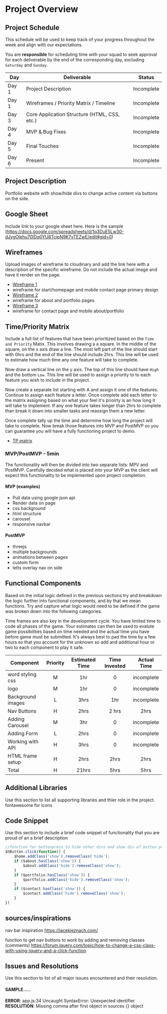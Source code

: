 # Project Overview

## Project Schedule

This schedule will be used to keep track of your progress throughout the week and align with our expectations.  

You are **responsible** for scheduling time with your squad to seek approval for each deliverable by the end of the corresponding day, excluding `Saturday` and `Sunday`.

|  Day | Deliverable | Status
|---|---| ---|
|Day 1| Project Description | Incomplete
|Day 1| Wireframes / Priority Matrix / Timeline | Incomplete
|Day 3| Core Application Structure (HTML, CSS, etc.) | Incomplete
|Day 4| MVP & Bug Fixes | Incomplete
|Day 5| Final Touches | Incomplete
|Day 6| Present | Incomplete


## Project Description

Portfolio website with show/hide divs to change active content via buttons on the side.

## Google Sheet

Include link to your google sheet here.  Here is the sample (https://docs.google.com/spreadsheets/d/1q3DuE5Lw30-dJygOlehu70IDq0YU8TcipN9K7vTEZwE/edit#gid=0) 

## Wireframes

Upload images of wireframe to cloudinary and add the link here with a description of the specific wireframe. Do not include the actual image and have it render on the page.  
- [Wireframe 1](https://i.imgur.com/3QMKVOq.jpg)
- wireframe for start/homepage and mobile contact page primary design
- [Wireframe 2](https://i.imgur.com/9Xb3jHB.jpg)
- wireframe for about and portfolio pages 
- [Wireframe 3](https://i.imgur.com/lWB0VWW.jpg)
- wireframe for contact page and mobile about/portfolio
## Time/Priority Matrix 

Include a full list of features that have been prioritized based on the `Time and Priority` Matix.  This involves drawing a a square.  In the middle of the square, on the x axis draw a line.  The most left part of the line should start with 0hrs and the end of the line should include 2hrs.  This line will be used to estimate how much time any one feature will take to complete.   

Now draw a vertical line on the y axis.  The top of this line should have `High` and the bottom `Low`.  This line will be used to assign a priority to to each feature you wish to include in the project.  

Now create a separate list starting with A and assign it one of the features.  Continue to assign each feature a letter.  Once complete add each letter to the matrix assigning based on what your feel it's prioirty is an how long it will take to implement. If any one feature takes longer than 2hrs to complete than break it down into smaller tasks and reassign them a new letter. 

Once complete tally up the time and determine how long the project will take to complete. Now break those features into MVP and PostMVP so you can guarantee you will have a fully functioning project to demo. 
- [TP matrix](https://i.imgur.com/UTmhX6V.jpg)
### MVP/PostMVP - 5min

The functionality will then be divided into two separate lists: MPV and PostMVP.  Carefully decided what is placed into your MVP as the client will expect this functionality to be implemented upon project completion.  

#### MVP (examples)

- Pull data using google json api
- Render data on page 
- css background
- html structure
- carousel
- responsive navbar

#### PostMVP 

- threejs 
- multiple backgrounds
- animations between pages
- custom form
- letts overlay nav on side

## Functional Components

Based on the initial logic defined in the previous sections try and breakdown the logic further into functional components, and by that we mean functions.  Try and capture what logic would need to be defined if the game was broken down into the following categories.

Time frames are also key in the development cycle.  You have limited time to code all phases of the game.  Your estimates can then be used to evalute game possibilities based on time needed and the actual time you have before game must be submitted. It's always best to pad the time by a few hours so that you account for the unknown so add and additional hour or two to each component to play it safe.

| Component | Priority | Estimated Time | Time Invested | Actual Time |
| --- | :---: |  :---: | :---: | :---: |
| word styling css | M | 1hr | 0 | incomplete |
| logo | M | 1hr | 0 | incomplete |
| Background images | L | 3hrs | 1hr | incomplete |
| Nav Buttons | H | 2hrs | 2 hrs| 2hrs |
| Adding Carousel | M | 3hr | 0 | incomplete |
| Adding Form | L | 2hrs| 0 | incomplete |
| Working with API | H | 3hrs| 0 | incomplete|
| HTML frame setup | H | 2hrs | 2hrs | 2hrs |
| Total | H | 21hrs| 5hrs | 5hrs |

## Additional Libraries
 Use this section to list all supporting libraries and thier role in the project. 
 fontawesome for icons 

## Code Snippet

Use this section to include a brief code snippet of functionality that you are proud of an a brief description  


```javascript
//function for buttonpress to hide other divs and show div of button pressed
$hButton.click(function() {
    $home.addClass('show').removeClass('hide');
    if ($about.hasClass('show')) {
        $about.addClass('hide').removeClass('show');
    }
    if ($portfolio.hasClass('show')) {
        $portfolio.addClass('hide').removeClass('show');
    }
    if ($contact.hasClass('show')) {
        $contact.addClass('hide').removeClass('show');
    }
})
```
 
## sources/inspirations
nav bar inspiration https://jacekjeznach.com/

function to get nav buttons to work by adding and removing classes (comments)
https://forum.jquery.com/topic/how-to-change-a-css-class-with-using-jquery-and-a-click-function



## Issues and Resolutions
 Use this section to list of all major issues encountered and their resolution.

#### SAMPLE.....
**ERROR**: app.js:34 Uncaught SyntaxError: Unexpected identifier                                
**RESOLUTION**: Missing comma after first object in sources {} object

